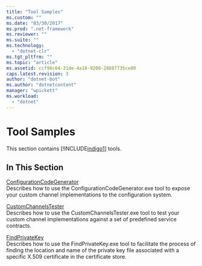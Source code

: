 ```yaml
---
title: "Tool Samples"
ms.custom: ""
ms.date: "03/30/2017"
ms.prod: ".net-framework"
ms.reviewer: ""
ms.suite: ""
ms.technology: 
  - "dotnet-clr"
ms.tgt_pltfrm: ""
ms.topic: "article"
ms.assetid: ccf90c64-31de-4a18-9208-28887735ce80
caps.latest.revision: 3
author: "dotnet-bot"
ms.author: "dotnetcontent"
manager: "wpickett"
ms.workload: 
  - "dotnet"
---
```

# Tool Samples
This section contains [!INCLUDE[indigo1](../../../../includes/indigo1-md.md)] tools.  
  
## In This Section  
 [ConfigurationCodeGenerator](../../../../docs/framework/wcf/samples/configurationcodegenerator.md)  
 Describes how to use the ConfigurationCodeGenerator.exe tool to expose your custom channel implementations to the configuration system.  
  
 [CustomChannelsTester](../../../../docs/framework/wcf/samples/customchannelstester.md)  
 Describes how to use the CustomChannelsTester.exe tool to test your custom channel implementations against a set of predefined service contracts.  
  
 [FindPrivateKey](../../../../docs/framework/wcf/samples/findprivatekey.md)  
 Describes how to use the FindPrivateKey.exe tool to facilitate the process of finding the location and name of the private key file associated with a specific X.509 certificate in the certificate store.
